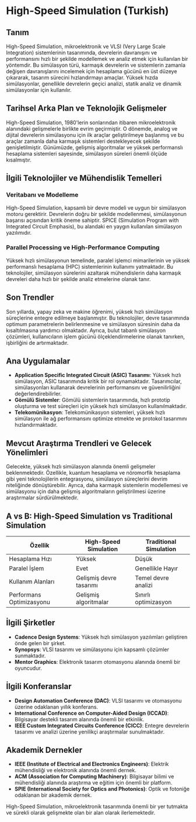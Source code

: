 # High-Speed Simulation (Turkish)

## Tanım

High-Speed Simulation, mikroelektronik ve VLSI (Very Large Scale Integration) sistemlerinin tasarımında, devrelerin davranışını ve performansını hızlı bir şekilde modellemek ve analiz etmek için kullanılan bir yöntemdir. Bu simülasyon türü, karmaşık devrelerin ve sistemlerin zamanla değişen davranışlarını incelemek için hesaplama gücünü en üst düzeye çıkararak, tasarım sürecini hızlandırmayı amaçlar. Yüksek hızda simülasyonlar, genellikle devrelerin geçici analizi, statik analiz ve dinamik simülasyonlar için kullanılır.

## Tarihsel Arka Plan ve Teknolojik Gelişmeler

High-Speed Simulation, 1980'lerin sonlarından itibaren mikroelektronik alanındaki gelişmelerle birlikte evrim geçirmiştir. O dönemde, analog ve dijital devrelerin simülasyonu için ilk araçlar geliştirilmeye başlanmış ve bu araçlar zamanla daha karmaşık sistemleri destekleyecek şekilde genişletilmiştir. Günümüzde, gelişmiş algoritmalar ve yüksek performanslı hesaplama sistemleri sayesinde, simülasyon süreleri önemli ölçüde kısalmıştır.

## İlgili Teknolojiler ve Mühendislik Temelleri

### Veritabanı ve Modelleme

High-Speed Simulation, kapsamlı bir devre modeli ve uygun bir simülasyon motoru gerektirir. Devrelerin doğru bir şekilde modellenmesi, simülasyonun başarısı açısından kritik öneme sahiptir. SPICE (Simulation Program with Integrated Circuit Emphasis), bu alandaki en yaygın kullanılan simülasyon yazılımıdır.

### Parallel Processing ve High-Performance Computing

Yüksek hızlı simülasyonun temelinde, paralel işlemci mimarilerinin ve yüksek performanslı hesaplama (HPC) sistemlerinin kullanımı yatmaktadır. Bu teknolojiler, simülasyon sürelerini azaltarak mühendislerin daha karmaşık devreleri daha hızlı bir şekilde analiz etmelerine olanak tanır.

## Son Trendler

Son yıllarda, yapay zeka ve makine öğrenimi, yüksek hızlı simülasyon süreçlerine entegre edilmeye başlanmıştır. Bu teknolojiler, devre tasarımında optimum parametrelerin belirlenmesine ve simülasyon süresinin daha da kısaltılmasına yardımcı olmaktadır. Ayrıca, bulut tabanlı simülasyon çözümleri, kullanıcıların işlem gücünü ölçeklendirmelerine olanak tanırken, işbirliğini de artırmaktadır.

## Ana Uygulamalar

- **Application Specific Integrated Circuit (ASIC) Tasarımı**: Yüksek hızlı simülasyon, ASIC tasarımında kritik bir rol oynamaktadır. Tasarımcılar, simülasyonları kullanarak devrelerinin performansını ve güvenilirliğini değerlendirebilirler.
- **Gömülü Sistemler**: Gömülü sistemlerin tasarımında, hızlı prototip oluşturma ve test süreçleri için yüksek hızlı simülasyon kullanılmaktadır.
- **Telekomünikasyon**: Telekomünikasyon sistemleri, yüksek hızlı simülasyon ile ağ performansını optimize etmekte ve protokol tasarımını hızlandırmaktadır.

## Mevcut Araştırma Trendleri ve Gelecek Yönelimleri

Gelecekte, yüksek hızlı simülasyon alanında önemli gelişmeler beklenmektedir. Özellikle, kuantum hesaplama ve nöromorfik hesaplama gibi yeni teknolojilerin entegrasyonu, simülasyon süreçlerini devrim niteliğinde dönüştürebilir. Ayrıca, daha karmaşık sistemlerin modellemesi ve simülasyonu için daha gelişmiş algoritmaların geliştirilmesi üzerine araştırmalar sürdürülmektedir.

## A vs B: High-Speed Simulation vs Traditional Simulation

| Özellik                       | High-Speed Simulation                   | Traditional Simulation               |
|-------------------------------|----------------------------------------|--------------------------------------|
| Hesaplama Hızı                | Yüksek                                  | Düşük                                |
| Paralel İşlem                 | Evet                                   | Genellikle Hayır                     |
| Kullanım Alanları             | Gelişmiş devre tasarımı                | Temel devre analizi                  |
| Performans Optimizasyonu      | Gelişmiş algoritmalar                  | Sınırlı optimizasyon                 |

## İlgili Şirketler

- **Cadence Design Systems**: Yüksek hızlı simülasyon yazılımları geliştiren önde gelen bir şirket.
- **Synopsys**: VLSI tasarımı ve simülasyonu için kapsamlı çözümler sunmaktadır.
- **Mentor Graphics**: Elektronik tasarım otomasyonu alanında önemli bir oyuncudur.

## İlgili Konferanslar

- **Design Automation Conference (DAC)**: VLSI tasarımı ve otomasyonu üzerine odaklanan yıllık konferans.
- **International Conference on Computer-Aided Design (ICCAD)**: Bilgisayar destekli tasarım alanında önemli bir etkinlik.
- **IEEE Custom Integrated Circuits Conference (CICC)**: Entegre devrelerin tasarımı ve analizi üzerine yenilikçi araştırmalar sunulmaktadır.

## Akademik Dernekler

- **IEEE (Institute of Electrical and Electronics Engineers)**: Elektrik mühendisliği ve elektronik alanında önemli dernek.
- **ACM (Association for Computing Machinery)**: Bilgisayar bilimi ve mühendisliği alanında araştırma ve eğitim için önemli bir platform.
- **SPIE (International Society for Optics and Photonics)**: Optik ve fotoniğe odaklanan bir akademik dernek.

High-Speed Simulation, mikroelektronik tasarımında önemli bir yer tutmakta ve sürekli olarak gelişmekte olan bir alan olarak ilerlemektedir.